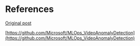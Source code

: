 # References 

[Original post](https://www.linkedin.com/feed/update/urn:li:activity:6512538611181846528/)

[https://github.com/Microsoft/MLOps_VideoAnomalyDetection](https://github.com/Microsoft/MLOps_VideoAnomalyDetection)
